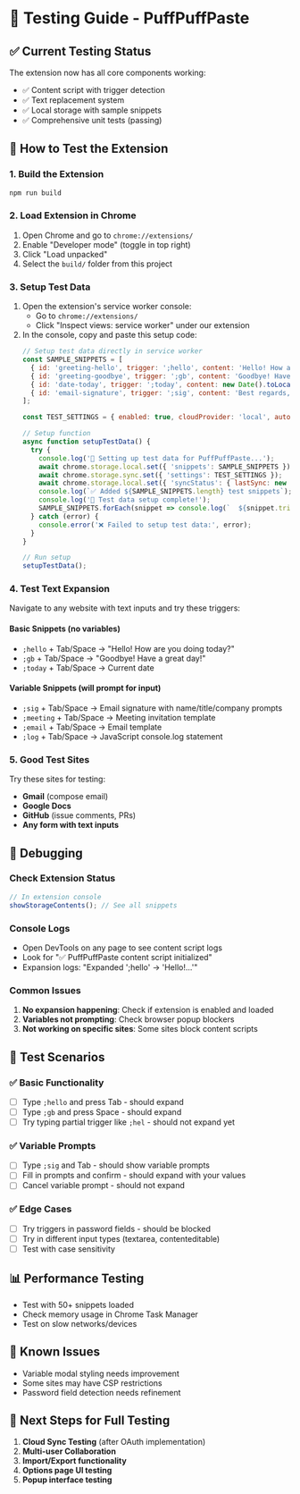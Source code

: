 # 🧪 Testing Guide - PuffPuffPaste

## ✅ Current Testing Status

The extension now has all core components working:
- ✅ Content script with trigger detection
- ✅ Text replacement system  
- ✅ Local storage with sample snippets
- ✅ Comprehensive unit tests (passing)

## 🚀 How to Test the Extension

### 1. Build the Extension
```bash
npm run build
```

### 2. Load Extension in Chrome

1. Open Chrome and go to `chrome://extensions/`
2. Enable "Developer mode" (toggle in top right)
3. Click "Load unpacked"
4. Select the `build/` folder from this project

### 3. Setup Test Data

1. Open the extension's service worker console:
   - Go to `chrome://extensions/`
   - Click "Inspect views: service worker" under our extension
2. In the console, copy and paste this setup code:
   ```javascript
   // Setup test data directly in service worker
   const SAMPLE_SNIPPETS = [
     { id: 'greeting-hello', trigger: ';hello', content: 'Hello! How are you doing today?', createdAt: new Date('2024-01-01'), updatedAt: new Date('2024-01-01'), variables: [], tags: ['greeting', 'casual'] },
     { id: 'greeting-goodbye', trigger: ';gb', content: 'Goodbye! Have a great day!', createdAt: new Date('2024-01-01'), updatedAt: new Date('2024-01-01'), variables: [], tags: ['greeting', 'farewell'] },
     { id: 'date-today', trigger: ';today', content: new Date().toLocaleDateString(), createdAt: new Date('2024-01-01'), updatedAt: new Date('2024-01-01'), variables: [], tags: ['date', 'utility'] },
     { id: 'email-signature', trigger: ';sig', content: 'Best regards,\n{name}\n{title}\n{company}', createdAt: new Date('2024-01-01'), updatedAt: new Date('2024-01-01'), variables: [{ name: 'name', placeholder: 'Your name', required: true, type: 'text' }, { name: 'title', placeholder: 'Your job title', required: true, type: 'text' }, { name: 'company', placeholder: 'Company name', required: true, type: 'text' }], tags: ['email', 'signature', 'professional'] }
   ];
   
   const TEST_SETTINGS = { enabled: true, cloudProvider: 'local', autoSync: false, syncInterval: 30, showNotifications: true, triggerDelay: 100, caseSensitive: false, enableSharedSnippets: true, triggerPrefix: ';', excludePasswords: true };
   
   // Setup function
   async function setupTestData() {
     try {
       console.log('🚀 Setting up test data for PuffPuffPaste...');
       await chrome.storage.local.set({ 'snippets': SAMPLE_SNIPPETS });
       await chrome.storage.sync.set({ 'settings': TEST_SETTINGS });
       await chrome.storage.local.set({ 'syncStatus': { lastSync: new Date().toISOString(), status: 'idle', error: null, snippetCount: SAMPLE_SNIPPETS.length } });
       console.log(`✅ Added ${SAMPLE_SNIPPETS.length} test snippets`);
       console.log('🎉 Test data setup complete!');
       SAMPLE_SNIPPETS.forEach(snippet => console.log(`  ${snippet.trigger} - ${snippet.content.substring(0, 50)}...`));
     } catch (error) {
       console.error('❌ Failed to setup test data:', error);
     }
   }
   
   // Run setup
   setupTestData();
   ```

### 4. Test Text Expansion

Navigate to any website with text inputs and try these triggers:

#### Basic Snippets (no variables)
- `;hello` + Tab/Space → "Hello! How are you doing today?"
- `;gb` + Tab/Space → "Goodbye! Have a great day!"
- `;today` + Tab/Space → Current date

#### Variable Snippets (will prompt for input)
- `;sig` + Tab/Space → Email signature with name/title/company prompts
- `;meeting` + Tab/Space → Meeting invitation template
- `;email` + Tab/Space → Email template
- `;log` + Tab/Space → JavaScript console.log statement

### 5. Good Test Sites

Try these sites for testing:
- **Gmail** (compose email)
- **Google Docs** 
- **GitHub** (issue comments, PRs)
- **Any form with text inputs**

## 🔧 Debugging

### Check Extension Status
```javascript
// In extension console
showStorageContents(); // See all snippets
```

### Console Logs
- Open DevTools on any page to see content script logs
- Look for "✅ PuffPuffPaste content script initialized"
- Expansion logs: "Expanded ';hello' → 'Hello!...'"

### Common Issues
1. **No expansion happening**: Check if extension is enabled and loaded
2. **Variables not prompting**: Check browser popup blockers
3. **Not working on specific sites**: Some sites block content scripts

## 🎯 Test Scenarios

### ✅ Basic Functionality
- [ ] Type `;hello` and press Tab - should expand
- [ ] Type `;gb` and press Space - should expand  
- [ ] Try typing partial trigger like `;hel` - should not expand yet

### ✅ Variable Prompts
- [ ] Type `;sig` and Tab - should show variable prompts
- [ ] Fill in prompts and confirm - should expand with your values
- [ ] Cancel variable prompt - should not expand

### ✅ Edge Cases
- [ ] Try triggers in password fields - should be blocked
- [ ] Try in different input types (textarea, contenteditable)
- [ ] Test with case sensitivity

## 📊 Performance Testing
- Test with 50+ snippets loaded
- Check memory usage in Chrome Task Manager
- Test on slow networks/devices

## 🐛 Known Issues
- Variable modal styling needs improvement
- Some sites may have CSP restrictions
- Password field detection needs refinement

## 🚀 Next Steps for Full Testing
1. **Cloud Sync Testing** (after OAuth implementation)
2. **Multi-user Collaboration** 
3. **Import/Export functionality**
4. **Options page UI testing**
5. **Popup interface testing**